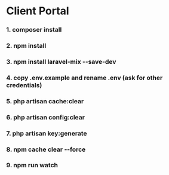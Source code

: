 # Client Portal

### 1. composer install

### 2. npm install

### 3. npm install laravel-mix --save-dev

### 4. copy .env.example and rename .env (ask for other credentials)

### 5. php artisan cache:clear

### 6. php artisan config:clear

### 7. php artisan key:generate

### 8. npm cache clear --force
### 9. npm run watch
